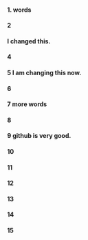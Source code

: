 #### 1. words
#### 2
#### I changed this.
#### 4
#### 5 I am changing this now.
#### 6
#### 7 more words 
#### 8
#### 9 github is very good.
#### 10
#### 11
#### 12
#### 13
#### 14
#### 15